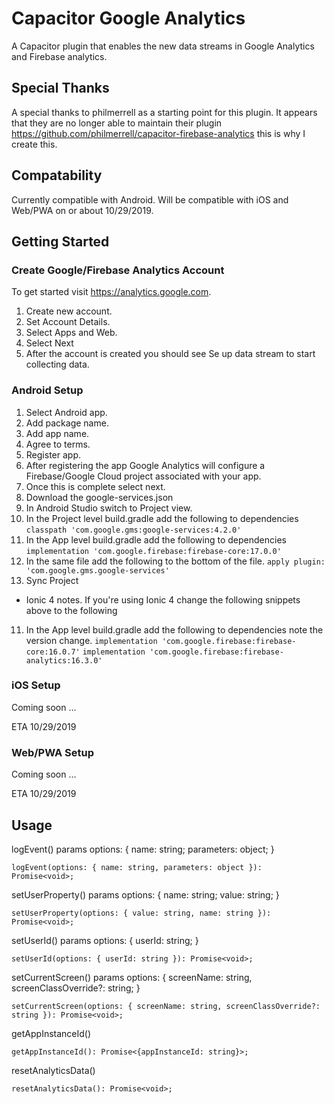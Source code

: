# Capacitor Google Analytics

A Capacitor plugin that enables the new data streams in Google Analytics and Firebase analytics.

## Special Thanks

A special thanks to philmerrell as a starting point for this plugin. It appears that they are no longer able to maintain their plugin https://github.com/philmerrell/capacitor-firebase-analytics this is why I create this.

## Compatability

Currently compatible with Android. Will be compatible with iOS and Web/PWA on or about 10/29/2019.

## Getting Started

### Create Google/Firebase Analytics Account

To get started visit https://analytics.google.com. 

1. Create new account.
2. Set Account Details.
3. Select Apps and Web.
4. Select Next
5. After the account is created you should see Se up data stream to start collecting data.

### Android Setup

1. Select Android app.
2. Add package name.
3. Add app name.
4. Agree to terms.
5. Register app.
6. After registering the app Google Analytics will configure a Firebase/Google Cloud project associated with your app.
7. Once this is complete select next.
8. Download the google-services.json
9. In Android Studio switch to Project view.
10. In the Project level build.gradle add the following to dependencies
    `classpath 'com.google.gms:google-services:4.2.0'`
11. In the App level build.gradle add the following to dependencies
    `implementation 'com.google.firebase:firebase-core:17.0.0'`
12. In the same file add the following to the bottom of the file.
    `apply plugin: 'com.google.gms.google-services'`
13. Sync Project

* Ionic 4 notes. If you're using Ionic 4 change the following snippets above to the following

11. In the App level build.gradle add the following to dependencies note the version change.
    `implementation 'com.google.firebase:firebase-core:16.0.7'`
    `implementation 'com.google.firebase:firebase-analytics:16.3.0'`


### iOS Setup

Coming soon ...

ETA 10/29/2019

### Web/PWA Setup

Coming soon ...

ETA 10/29/2019

## Usage

  logEvent()
  params
    options: {
        name: string;
        parameters: object;
    }
  ```
  logEvent(options: { name: string, parameters: object }): Promise<void>;
  ```
  
  setUserProperty()
  params
    options: {
        name: string;
        value: string;
    }  
  ```
  setUserProperty(options: { value: string, name: string }): Promise<void>;
  ```
  
  setUserId()
  params
    options: {
        userId: string;
    }
  ```
  setUserId(options: { userId: string }): Promise<void>;
  ```
  
  setCurrentScreen()
  params
    options: {
        screenName: string, 
        screenClassOverride?: string;
    }  
  ```
  setCurrentScreen(options: { screenName: string, screenClassOverride?: string }): Promise<void>;
  ```
  
  getAppInstanceId()
  ```
  getAppInstanceId(): Promise<{appInstanceId: string}>;
  ```
  
  resetAnalyticsData()
  ```
  resetAnalyticsData(): Promise<void>;
  ```